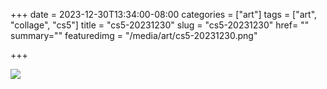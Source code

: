 +++
date = 2023-12-30T13:34:00-08:00
categories = ["art"]
tags = ["art", "collage", "cs5"]
title = "cs5-20231230"
slug = "cs5-20231230"
href= ""
summary=""
featuredimg = "/media/art/cs5-20231230.png"

+++

<img src="/media/art/cs5-20231230.png" />
